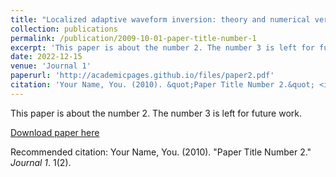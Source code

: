 ```yaml
---
title: "Localized adaptive waveform inversion: theory and numerical verification"
collection: publications
permalink: /publication/2009-10-01-paper-title-number-1
excerpt: 'This paper is about the number 2. The number 3 is left for future work.'
date: 2022-12-15
venue: 'Journal 1'
paperurl: 'http://academicpages.github.io/files/paper2.pdf'
citation: 'Your Name, You. (2010). &quot;Paper Title Number 2.&quot; <i>Journal 1</i>. 1(2).'
---
```

This paper is about the number 2. The number 3 is left for future work.

[Download paper here](https://doi.org/10.1093/gji/ggac496)

Recommended citation: Your Name, You. (2010). "Paper Title Number 2." <i>Journal 1</i>. 1(2).
